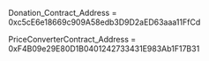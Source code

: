 Donation_Contract_Address = 0xc5cE6e18669c909A58edb3D9D2aED63aaa11FfCd

PriceConverterContract_Address = 0xF4B09e29E80D1B0401242733431E983Ab1F17B31